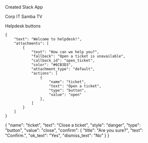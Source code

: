 Created Slack App

Corp IT
Samba TV

Helpdesk buttons

    {
        "text": "Welcome to helpdesk!",
        "attachments": [
            {
                "text": "How can we help you?",
                "fallback": "Open a ticket is unavailable",
                "callback_id": "open_ticket",
                "color": "#6CB3D3",
                "attachment_type": "default",
                "actions": [
                    {
                        "name": "ticket",
                        "text": "Open a ticket",
                        "type": "button",
                        "value": "open"
                    },
                ]
            }
        ]
    }
 {
                        "name": "ticket",
                        "text": "Close a ticket",
                        "style": "danger",
                        "type": "button",
                        "value": "close",
                        "confirm": {
                            "title": "Are you sure?",
                            "text": "Confirm.",
                            "ok_text": "Yes",
                            "dismiss_text": "No"
                        }
                    }
